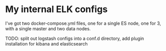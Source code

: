My internal ELK configs
=======================

I've got two docker-compose.yml files, one for a single ES node, one for 3, with a single master and two data nodes.

TODO: split out logstash configs into a conf.d directory, add plugin installation for kibana and elasticsearch
